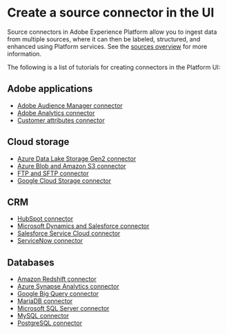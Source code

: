 # Create a source connector in the UI

Source connectors in Adobe Experience Platform allow you to ingest data from multiple sources, where it can then be labeled, structured, and enhanced using Platform services. See the [sources overview](../../technical_overview/acp_connectors_overview/acp-connectors-overview.md) for more information.

The following is a list of tutorials for creating connectors in the Platform UI:

## Adobe applications

- [Adobe Audience Manager connector](./adobe-applications/aam-ui-tutorial.md)
- [Adobe Analytics connector](./adobe-applications/adobe-analytics-ui-tutorial.md)
- [Customer attributes connector](./adobe-applications/customer-attributes-ui-tutorial.md)

## Cloud storage

- [Azure Data Lake Storage Gen2 connector](./cloud-storages/adls-gen2-ui-tutorial.md)
- [Azure Blob and Amazon S3 connector](./cloud-storages/amazon-s3-ui-tutorial.md)
- [FTP and SFTP connector](./cloud-storages/ftp-sftp-ui-tutorial.md)
- [Google Cloud Storage connector](./cloud-storages/google-cloud-storage-ui-tutorial.md)

## CRM

- [HubSpot connector](./crm/hubspot-tutorial.md)
- [Microsoft Dynamics and Salesforce connector](./crm/dynamics-salesforce-ui-tutorial.md)
- [Salesforce Service Cloud connector](./crm/salesforce-service-cloud-tutorial.md)
- [ServiceNow connector](./crm/servicenow-ui-tutorial.md)

## Databases

- [Amazon Redshift connector](./databases/amazon-redshift-ui-tutorial.md)
- [Azure Synapse Analytics connector](./databases/azure-synapse-analytics-ui-tutorial.md)
- [Google Big Query connector](./databases/google-big-query-ui-tutorial.md)
- [MariaDB connector](./databases/maria-db-ui-tutorial.md)
- [Microsoft SQL Server connector](./databases/sql-server-ui-tutorial.md)
- [MySQL connector](./databases/mysql-ui-tutorial.md)
- [PostgreSQL connector](./databases/postgresql-tutorial.md)